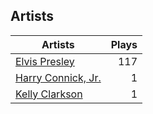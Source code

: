 ## Artists
Artists | Plays 
----- | -----: 
[Elvis Presley](/artists/elvis-presley-1014) | 117
[Harry Connick, Jr.](/artists/harry-connick-jr-41411) | 1
[Kelly Clarkson](/artists/kelly-clarkson-34788) | 1

